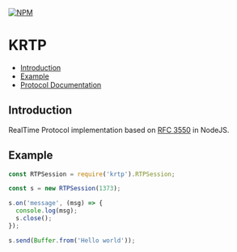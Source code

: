 [![NPM](https://nodei.co/npm/krtp.png?downloads=true&downloadRank=true&stars=true)](https://nodei.co/npm/krtp/)

# KRTP

- [Introduction](#introduction)
- [Example](#example)
- [Protocol Documentation](https://github.com/1995parham/krtp/blob/master/docs/RTP.md)

## Introduction
RealTime Protocol implementation based on [RFC 3550](https://tools.ietf.org/html/rfc3550) in NodeJS.

## Example
```javascript
const RTPSession = require('krtp').RTPSession;

const s = new RTPSession(1373);

s.on('message', (msg) => {
  console.log(msg);
  s.close();
});

s.send(Buffer.from('Hello world'));
```

